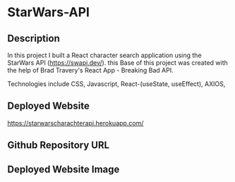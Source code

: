 # StarWars-API



## Description
In this project I built a React character search application using the StarWars API (https://swapi.dev/).
this Base of this project was created with the help of Brad Travery's React App - Breaking Bad API.

Technologies include CSS, Javascript, React-(useState, useEffect), AXIOS, 





## Deployed Website
https://starwarscharachterapi.herokuapp.com/

## Github Repository URL


## Deployed Website Image

